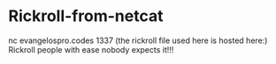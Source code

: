 # Rickroll-from-netcat
nc evangelospro.codes 1337 (the rickroll file used here is hosted here:)
Rickroll people with ease nobody expects it!!!
